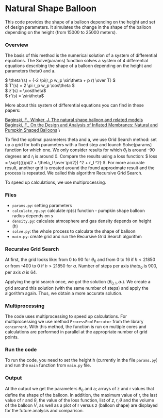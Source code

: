 # Natural Shape Balloon 

This code provides the shape of a balloon depending on the height and set of design parameters. It simulates the change in the shape of the balloon depending on the height (from 15000 to 25000 meters).  

### Overview
The basis of this method is the numerical solution of a system of differential equations. The Solve(params) function solves a system of 4 differential equations describing the shape of a balloon depending on the height and parameters theta0 and a.

$ \theta'(s) = {-2 \pi(r_p w_p \sin\theta + p r) \over T} $ \
$ T'(s) = 2 \pi r_p w_p \cos\theta $ \
$ z'(s) = \cos\theta$ \
$ r'(s) = \sin\theta$ 

More about this system of differential equations you can find in these papers:

[Baginski, F., Winker, J. The natural shape balloon and related models](https://doi.org/10.1016/j.asr.2003.10.030) \
[Baginski, F., On the Design and Analysis of Inflated Membranes: Natural and Pumpkin Shaped Balloons](https://www.jstor.org/stable/4096199) \ 

To find the optimal parameters theta and a, we use Grid Search method: set up a grid for both parameters with a fixed step and lounch Solve(params) function for which one. We only consider results for which $\theta_l$ is around -90 degrees and $r_l$ is around 0. Compare the results using a loss function: $ loss = \sqrt{({\pi/2 + \theta_l \over \pi/2}) ^2 + r_l ^2} $. For more accurate result, another grid is created around the found approximate result and the process is repeated. We called this algorithm Recursive Grid Search.

To speed up calculations, we use multiprocessing.

### Files 
* `params.py`: setting parameters
* `calculate_rp.py`: calculate rp(s) function - pumpkin shape balloon radius depends on s
* `density.py`: calculate atmosphere and gas density depends on height (h)
* `solve.py`: the whole process to calculate the shape of balloon
* `main.py`: create grid and run the Recursive Grid Search algorithm

### Recursive Grid Search

At first, the grid looks like: from 0 to 90 for $\theta_0$ and from 0 to 16 if $h < 21850$ or from -400 to 0 if $h > 21850$ for $a$. Number of steps per axis $theta_0$ is 900, per axis $a$ is 64. 

Applying the grid search once, we got the solution $(\theta_{0, 1}, a_1)$. We create a grid around this solution (with the same number of steps) and apply the algorithm again. Thus, we obtain a more accurate solution.

### Multiprocessing
The code uses multiprocessing to speed up calculations. For multiprocessing we use method `ProcessPoolExecutor` from the library `concurrent`. With this method, the function is run on multiple cores and calculations are performed in parallel at the appropriate number of grid points.

### Run the code
To run the code, you need to set the height h (currently in the file `params.py`) and run the `main` function from `main.py` file.

### Output
At the output we get the parameters $\theta_0$ and a; arrays of z and r values that define the shape of the balloon. In addition, the maximum value of r, the last value of r and $\theta$, the value of the loss function, list of $z, r, \theta$ and the volume of the balloon $V$, as well as a plot of r versus z (balloon shape) are displayed for the future analysis and comparison. 